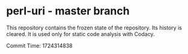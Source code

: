 # perl-uri - master branch

This repository contains the frozen state of the repository.
Its history is cleared. It is used only for static code
analysis with Codacy.

Commit Time: 1724314838